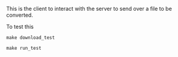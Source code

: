 This is the client to interact with the server to send over a file to be converted. 

To test this

```
make download_test
```

```
make run_test
```